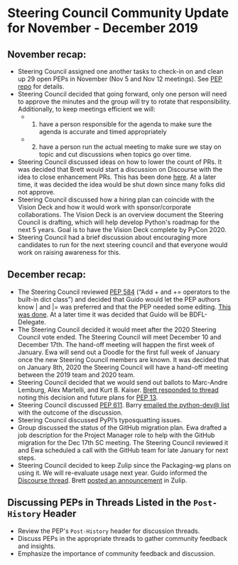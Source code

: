 # Steering Council Community Update for November - December 2019

## November recap:
- Steering Council assigned one another tasks to check-in on and clean up 29 open PEPs in November (Nov 5 and Nov 12 meetings). See [PEP repo](https://github.com/python/peps/) for details.
- Steering Council decided that going forward, only one person will need to approve the minutes and the group will try to rotate that responsibility. Additionally, to keep meetings efficient we will: 
    -  1. have a person responsible for the agenda to make sure the agenda is accurate and timed appropriately
    -  2. have a person run the actual meeting to make sure we stay on topic and cut discussions when topics go over time.
- Steering Council discussed ideas on how to lower the count of PRs. It was decided that Brett would start a discussion on Discourse with the idea to close enhancement PRs. This has been done [here](https://discuss.python.org/t/automatically-close-all-enhancement-prs-for-code-lacking-an-expert/2697). At a later time, it was decided the idea would be shut down since many folks did not approve.
- Steering Council discussed how a hiring plan can coincide with the Vision Deck and how it would work with sponsor/corporate collaborations. The Vision Deck is an overview document the Steering Council is drafting, which will help develop Python's roadmap for the next 5 years. Goal is to have the Vision Deck complete by PyCon 2020.
- Steering Council had a brief discussion about encouraging more candidates to run for the next steering council and that everyone would work on raising awareness for this.

## December recap:
- The Steering Council reviewed [PEP 584](https://www.python.org/dev/peps/pep-0584/) (“Add + and += operators to the built-in dict class”) and decided that Guido would let the PEP authors know | and |= was preferred and that the PEP needed some editing. [This was done](https://mail.python.org/archives/list/python-ideas@python.org/message/P46F7NKO2EG6M4ZGFAKKWDSYEVVIBQR5/). At a later time it was decided that Guido will be BDFL-Delegate.
- The Steering Council decided it would meet after the 2020 Steering Council vote ended. The Steering Council will meet December 10 and December 17th. The hand-off meeting will happen the first week of January. Ewa will send out a Doodle for the first full week of January once the new Steering Council members are known. It was decided that on January 8th, 2020 the Steering Council will have a hand-off meeting between the 2019 team and 2020 team.
- Steering Council decided that we would send out ballots to Marc-Andre Lemburg, Alex Martelli, and Kurt B. Kaiser. [Brett responded to thread](https://mail.python.org/archives/list/python-committers@python.org/message/HK4LNQEA3CMSZTGOZTC766NIS4CNPG7O/) noting this decision and future plans for [PEP 13](https://www.python.org/dev/peps/pep-0013/). 
- Steering Council discussed [PEP 611](https://www.python.org/dev/peps/pep-0611/). Barry [emailed the python-dev@ list](https://mail.python.org/archives/list/python-dev@python.org/message/KY46EXGLKNTFMQZXKHMMYWD2GIM5PDL5/) with the outcome of the discussion.
- Steering Council discussed PyPI’s typosquatting issues.
- Group discussed the status of the GitHub migration plan. Ewa drafted a job description for the Project Manager role to help with the GitHub migration for the Dec 17th SC meeting. The Steering Council reviewed it and Ewa scheduled a call with the GitHub team for late January for next steps.
- Steering Council decided to keep Zulip since the Packaging-wg plans on using it. We will re-evaluate usage next year. Guido informed the [Discourse thread](https://discuss.python.org/t/should-we-continue-using-zulip/2816/7). Brett [posted an announcement](https://python.zulipchat.com/#narrow/stream/116742-core.2Fhelp/topic/Engagement.20here.20might.20be.20winding.20down) in Zulip.

## Discussing PEPs in Threads Listed in the `Post-History` Header

- Review the PEP's `Post-History` header for discussion threads.
- Discuss PEPs in the appropriate threads to gather community feedback and insights.
- Emphasize the importance of community feedback and discussion.
